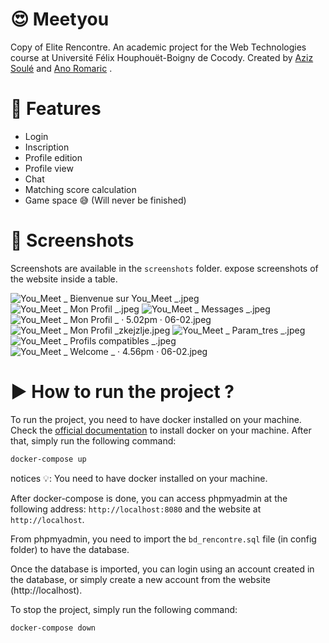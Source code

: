 # 😍 Meetyou

Copy of Elite Rencontre.
An academic project for the Web Technologies course at Université Félix Houphouët-Boigny de Cocody.
Created by [Aziz Soulé](https://github.com/azizsoule) and [Ano Romaric](https://github.com/romaricano) .

# 📝 Features

- Login
- Inscription
- Profile edition
- Profile view
- Chat
- Matching score calculation
- Game space 😅 (Will never be finished)

# 📸 Screenshots

Screenshots are available in the `screenshots` folder.
expose screenshots of the website inside a table.

![You_Meet _ Bienvenue sur You_Meet _.jpeg](screenshots%2FYou_Meet%20_%20Bienvenue%20sur%20You_Meet%20_.jpeg)
![You_Meet _ Mon Profil _.jpeg](screenshots%2FYou_Meet%20_%20Mon%20Profil%20_.jpeg)
![You_Meet _ Messages _.jpeg](screenshots%2FYou_Meet%20_%20Messages%20_.jpeg)
![You_Meet _ Mon Profil _ · 5.02pm · 06-02.jpeg](screenshots%2FYou_Meet%20_%20Mon%20Profil%20_%20%C2%B7%205.02pm%20%C2%B7%2006-02.jpeg)
![You_Meet _ Mon Profil _zkejzlje.jpeg](screenshots%2FYou_Meet%20_%20Mon%20Profil%20_zkejzlje.jpeg)
![You_Meet _ Param_tres _.jpeg](screenshots%2FYou_Meet%20_%20Param_tres%20_.jpeg)
![You_Meet _ Profils compatibles _.jpeg](screenshots%2FYou_Meet%20_%20Profils%20compatibles%20_.jpeg)
![You_Meet _ Welcome _ · 4.56pm · 06-02.jpeg](screenshots%2FYou_Meet%20_%20Welcome%20_%20%C2%B7%204.56pm%20%C2%B7%2006-02.jpeg)

# ▶️ How to run the project ?

To run the project, you need to have docker installed on your machine.
Check the [official documentation](https://docs.docker.com/get-docker/) to install docker on your machine.
After that, simply run the following command:

```bash
docker-compose up
```

notices 💡: You need to have docker installed on your machine.

After docker-compose is done, you can access phpmyadmin at the following address: `http://localhost:8080` and the website at `http://localhost`.

From phpmyadmin, you need to import the `bd_rencontre.sql` file (in config folder) to have the database.

Once the database is imported, you can login using an account created in the database, or simply create a new account from the website (http://localhost).

To stop the project, simply run the following command:

```bash
docker-compose down
```